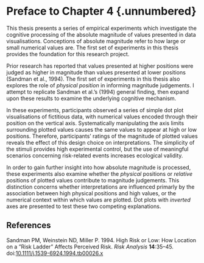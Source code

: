 # Preface to Chapter 4 {.unnumbered}

This thesis presents a series of empirical experiments which investigate the cognitive processing of the absolute magnitude of values presented in data visualisations. Conceptions of absolute magnitude refer to how large or small numerical values are. The first set of experiments in this thesis provides the foundation for this research project. 

Prior research has reported that values presented at higher positions were judged as higher in magnitude than values presented at lower positions (Sandman et al., 1994). The first set of experiments in this thesis also explores the role of *physical position* in informing magnitude judgements. I attempt to replicate Sandman et al.’s (1994) general finding, then expand upon these results to examine the underlying cognitive mechanism. 

In these experiments, participants observed a series of simple dot plot visualisations of fictitious data, with numerical values encoded through their position on the vertical axis. Systematically manipulating the axis limits surrounding plotted values causes the same values to appear at high or low positions. Therefore, participants’ ratings of the magnitude of plotted values reveals the effect of this design choice on interpretations. The simplicity of the stimuli provides high experimental control, but the use of meaningful scenarios concerning risk-related events increases ecological validity. 

In order to gain further insight into how absolute magnitude is processed, these experiments also examine whether the *physical* positions or *relative* positions of plotted values contribute to magnitude judgements. This distinction concerns whether interpretations are influenced primarly by the association between high physical positions and high values, or the numerical context within which values are plotted. Dot plots with *inverted* axes are presented to test these two competing explanations.

## References

Sandman PM, Weinstein ND, Miller P. 1994. High Risk or Low: How Location on a ”Risk Ladder” Affects Perceived Risk. *Risk Analysis* **14**:35–45. doi:[10.1111/j.1539-6924.1994.tb00026.x](https://doi.org/10.1111/j.1539-6924.1994.tb00026.x)